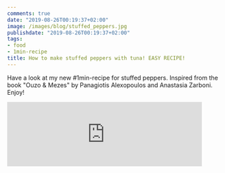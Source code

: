 ```yaml
---
comments: true
date: "2019-08-26T00:19:37+02:00"
image: /images/blog/stuffed_peppers.jpg
publishdate: "2019-08-26T00:19:37+02:00"
tags:
- food
- 1min-recipe
title: How to make stuffed peppers with tuna! EASY RECIPE!
---
```


Have a look at my new #1min-recipe for stuffed peppers. Inspired from the book "Ouzo & Mezes" by Panagiotis Alexopoulos and Anastasia Zarboni. Enjoy!

<iframe width="90%" src="https://www.youtube.com/embed/1EuxbrZ6jS8" frameborder="0" allowfullscreen></iframe>